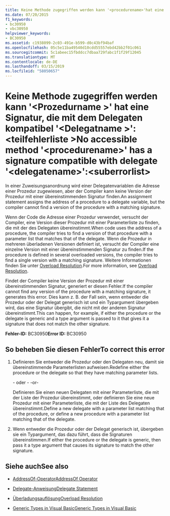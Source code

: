 ```yaml
---
title: Keine Methode zugegriffen werden kann '<procedurename>'hat eine Signatur, die mit dem Delegaten kompatibel'<delegatename>':<suberrorlist>
ms.date: 07/20/2015
f1_keywords:
- bc30950
- vbc30950
helpviewer_keywords:
- BC30950
ms.assetid: c1938099-2c03-491e-b599-d0c43bf94baf
ms.openlocfilehash: 05c5e11ba49540d10cdd55557ebd42bb2f01c061
ms.sourcegitcommit: 5c1abeec15fbddcc7dbaa729fabc1f1f29f12045
ms.translationtype: MT
ms.contentlocale: de-DE
ms.lasthandoff: 03/15/2019
ms.locfileid: "58050657"
---
```

# <a name="no-accessible-method-procedurename-has-a--signature-compatible-with-delegate-delegatenamesuberrorlist"></a><span data-ttu-id="2056d-102">Keine Methode zugegriffen werden kann '\<Prozedurname >' hat eine Signatur, die mit dem Delegaten kompatibel '\<Delegatname >':\<teilfehlerliste ></span><span class="sxs-lookup"><span data-stu-id="2056d-102">No accessible method '\<procedurename>' has a  signature compatible with delegate '\<delegatename>':\<suberrorlist></span></span>
<span data-ttu-id="2056d-103">In einer Zuweisungsanordnung wird einer Delegatenvariablen die Adresse einer Prozedur zugewiesen, aber der Compiler kann keine Version der Prozedur mit einer übereinstimmenden Signatur finden.</span><span class="sxs-lookup"><span data-stu-id="2056d-103">An assignment statement assigns the address of a procedure to a delegate variable, but the compiler cannot find a version of the procedure with a matching signature.</span></span>  
  
 <span data-ttu-id="2056d-104">Wenn der Code die Adresse einer Prozedur verwendet, versucht der Compiler, eine Version dieser Prozedur mit einer Parameterliste zu finden, die mit der des Delegaten übereinstimmt.</span><span class="sxs-lookup"><span data-stu-id="2056d-104">When code uses the address of a procedure, the compiler tries to find a version of that procedure with a parameter list that matches that of the delegate.</span></span> <span data-ttu-id="2056d-105">Wenn die Prozedur in mehreren überladenen Versionen definiert ist, versucht der Compiler eine einzelne Version mit einer übereinstimmenden Signatur zu finden.</span><span class="sxs-lookup"><span data-stu-id="2056d-105">If the procedure is defined in several overloaded versions, the compiler tries to find a single version with a matching signature.</span></span> <span data-ttu-id="2056d-106">Weitere Informationen finden Sie unter [Overload Resolution](../../visual-basic/programming-guide/language-features/procedures/overload-resolution.md).</span><span class="sxs-lookup"><span data-stu-id="2056d-106">For more information, see [Overload Resolution](../../visual-basic/programming-guide/language-features/procedures/overload-resolution.md).</span></span>  
  
 <span data-ttu-id="2056d-107">Findet der Compiler keine Version der Prozedur mit einer übereinstimmenden Signatur, generiert er diesen Fehler.</span><span class="sxs-lookup"><span data-stu-id="2056d-107">If the compiler cannot find any version of the procedure with a matching signature, it generates this error.</span></span> <span data-ttu-id="2056d-108">Dies kann z. B. der Fall sein, wenn entweder die Prozedur oder der Delegat generisch ist und ein Typargument übergeben wird, das eine Signatur übergibt, die nicht mit der anderen Signatur übereinstimmt.</span><span class="sxs-lookup"><span data-stu-id="2056d-108">This can happen, for example, if either the procedure or the delegate is generic and a type argument is passed to it that gives it a signature that does not match the other signature.</span></span>  
  
 <span data-ttu-id="2056d-109">**Fehler-ID:** BC30950</span><span class="sxs-lookup"><span data-stu-id="2056d-109">**Error ID:** BC30950</span></span>  
  
## <a name="to-correct-this-error"></a><span data-ttu-id="2056d-110">So beheben Sie diesen Fehler</span><span class="sxs-lookup"><span data-stu-id="2056d-110">To correct this error</span></span>  
  
1.  <span data-ttu-id="2056d-111">Definieren Sie entweder die Prozedur oder den Delegaten neu, damit sie übereinstimmende Parameterlisten aufweisen.</span><span class="sxs-lookup"><span data-stu-id="2056d-111">Redefine either the procedure or the delegate so that they have matching parameter lists.</span></span>  
  
     <span data-ttu-id="2056d-112">- oder - </span><span class="sxs-lookup"><span data-stu-id="2056d-112">-or-</span></span>  
  
     <span data-ttu-id="2056d-113">Definieren Sie einen neuen Delegaten mit einer Parameterliste, die mit der Liste der Prozedur übereinstimmt, oder definieren Sie eine neue Prozedur mit einer Parameterliste, die mit der Liste des Delegaten übereinstimmt.</span><span class="sxs-lookup"><span data-stu-id="2056d-113">Define a new delegate with a parameter list matching that of the procedure, or define a new procedure with a parameter list matching that of the delegate.</span></span>  
  
2.  <span data-ttu-id="2056d-114">Wenn entweder die Prozedur oder der Delegat generisch ist, übergeben sie ein Typargument, das dazu führt, dass die Signaturen übereinstimmen.</span><span class="sxs-lookup"><span data-stu-id="2056d-114">If either the procedure or the delegate is generic, then pass it a type argument that causes its signature to match the other signature.</span></span>  
  
## <a name="see-also"></a><span data-ttu-id="2056d-115">Siehe auch</span><span class="sxs-lookup"><span data-stu-id="2056d-115">See also</span></span>

- [<span data-ttu-id="2056d-116">AddressOf-Operator</span><span class="sxs-lookup"><span data-stu-id="2056d-116">AddressOf Operator</span></span>](../../visual-basic/language-reference/operators/addressof-operator.md)
- [<span data-ttu-id="2056d-117">Delegate-Anweisung</span><span class="sxs-lookup"><span data-stu-id="2056d-117">Delegate Statement</span></span>](../../visual-basic/language-reference/statements/delegate-statement.md)

- [<span data-ttu-id="2056d-118">Überladungsauflösung</span><span class="sxs-lookup"><span data-stu-id="2056d-118">Overload Resolution</span></span>](../../visual-basic/programming-guide/language-features/procedures/overload-resolution.md)
- [<span data-ttu-id="2056d-119">Generic Types in Visual Basic</span><span class="sxs-lookup"><span data-stu-id="2056d-119">Generic Types in Visual Basic</span></span>](../../visual-basic/programming-guide/language-features/data-types/generic-types.md)
